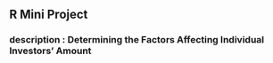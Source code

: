 ## R Mini Project

### description : Determining the Factors Affecting Individual Investors’ Amount
